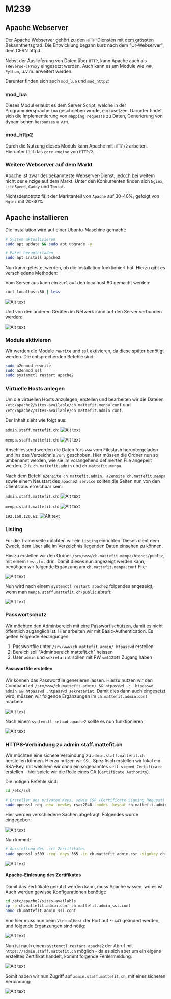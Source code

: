 # M239

## Apache Webserver

Der Apache Webserver gehört zu den `HTTP`-Diensten mit dem grössten Bekanntheitsgrad. Die Entwicklung begann kurz nach dem "Ur-Webserver", dem CERN httpd.

Nebst der Auslieferung von Daten über `HTTP`, kann Apache auch als `(Reverse-)Proxy` eingesetzt werden. Auch kann es um Module wie `PHP`, `Python`, u.v.m. erweitert werden.

Darunter finden sich auch `mod_lua` und `mod_http2`:

### mod_lua

Dieses Modul erlaubt es dem Server Script, welche in der Programmiersprache `Lua` geschrieben wurde, einzusetzen. Darunter findet sich die Implementierung von `mapping requests` zu Daten, Generierung von dynamischen `Responses` u.v.m.

### mod_http2

Durch die Nutzung dieses Moduls kann Apache mit `HTTP/2` arbeiten. Hierunter fällt das `core engine` von `HTTP/2`.

### Weitere Webserver auf dem Markt

Apache ist zwar der bekannteste Webserver-Dienst, jedoch bei weitem nicht der einzige auf dem Markt. Unter den Konkurrenten finden sich `Nginx`, `LiteSpeed`, `Caddy` und `Tomcat`. <br>

Nichtsdestotrotz fällt der Marktanteil von `Apache` auf 30-40%, gefolgt von `Nginx` mit 20-30%

## Apache installieren

Die Installation wird auf einer Ubuntu-Maschine gemacht:

```bash
# System aktualisieren
sudo apt update && sudo apt upgrade -y

# Paket herunterladen
sudo apt install apache2
```

Nun kann getestet werden, ob die Installation funktioniert hat. Hierzu gibt es verschiedene Methoden:

Vom Server aus kann ein `curl` auf den localhost:80 gemacht werden:

```bash
curl localhost:80 | less
```

![Alt text](image-1.png)

Und von den anderen Geräten im Netwerk kann auf den Server verbunden werden:

![Alt text](image-2.png)


### Module aktivieren

Wir werden die Module `rewrite` und `ssl` aktivieren, da diese später benötigt werden. Die entsprechenden Befehle sind:

```bash
sudo a2enmod rewrite
sudo a2enmod ssl
sudo systemctl restart apache2
```

### Virtuelle Hosts anlegen

Um die virtuellen Hosts anzulegen, erstellen und bearbeiten wir die Dateien `/etc/apache2/sites-available/ch.mattefit.menpa.conf` und `/etc/apache2/sites-available/ch.mattefit.admin.conf`.

Der Inhalt sieht wie folgt aus:

`admin.staff.mattefit.ch`:
![Alt text](image-5.png)

`menpa.staff.mattefit.ch`:
![Alt text](image-6.png)

Anschliessend werden die Daten fürs `www` vom Filestash heruntergeladen und ins das Verzeichnis `/srv` geschoben. Hier müssen die Ordner nun so umbenannt werden, wie sie im vorangehend definierten File angepeilt werden. D.h. `ch.mattefit.admin` und `ch.mattefit.menpa`.

Nach dem Befehl `a2ensite ch.mattefit.admin; a2ensite ch.mattefit.menpa` sowie einem Neustart des `apache2 service` sollten die Seiten nun von den Clients aus erreichbar sein:

`admin.staff.mattefit.ch`:
![Alt text](image-7.png)

`menpa.staff.mattefit.ch`:
![Alt text](image-8.png)

`192.168.120.61`:
![Alt text](image-9.png)

### Listing

Für die Trainerseite möchten wir ein `Listing` einrichten. Dieses dient dem Zweck, dem User alle im Verzeichnis liegenden Daten einsehen zu können.

Hierzu erstellen wir den Ordner `/srv/www/ch.mattefit.menpa/htdocs/public`, mit einem `test.txt` drin. Damit dieses nun angezeigt werden kann, benötigen wir folgende Ergänzung am `ch.mattefit.menpa.conf` File:

![Alt text](image-12.png)

Nun wird nach einem `systemctl restart apache2` folgendes angezeigt, wenn man `menpa.staff.mattefit.ch/public` abruft:

![Alt text](image-13.png)


### Passwortschutz

Wir möchten den Adminbereich mit eine Passwort schützen, damit es nicht öffentlich zugänglich ist. Hier arbeiten wir mit Basic-Authentication. Es gelten Folgende Bedingungen:

1. Passwortfile unter `/srv/www/ch.mattefit.admin/.htpasswd` erstellen
2. Bereich soll "Adminbereich mattefit.ch" heissen
3. User `admin` und `sekretariat` sollen mit PW `sml12345` Zugang haben

#### Passwortfile erstellen

Wir können das Passwortfile generieren lassen. Hierzu nutzen wir den Command `cd /srv/www/ch.mattefit.admin/ && htpasswd -c .htpasswd admin && htpasswd .htpasswd sekretariat`. Damit dies dann auch eingesetzt wird, müssen wir folgende Ergänzungen im `ch.mattefit.admin.conf` machen:

![Alt text](image-10.png)

Nach einem `systemctl reload apache2` sollte es nun funktionieren:

![Alt text](image-11.png)

### HTTPS-Verbindung zu admin.staff.mattefit.ch

Wir möchten eine sichere Verbindung zu ``admin.staff.mattefit.ch`` herstellen können. Hierzu nutzen wir `SSL`.
Spezifisch erstellen wir lokal ein RSA-Key, mit welchem wir dann ein sogenanntes `self-signed Certificate` erstellen - hier spiele wir die Rolle eines CA (`Certificate Authority`).

Die nötigen Befehle sind:

```bash
cd /etc/ssl

# Erstellen des privaten Keys, sowie CSR (Certificate Signing Request)
sudo openssl req -new -newkey rsa:2048 -nodes -keyout ch.mattefit.admin.key -out ch.mattefit.admin.csr -sha256
```

Hier werden verschiedene Sachen abgefragt. Folgendes wurde eingegeben:

![Alt text](image-14.png)

Nun kommt:

```bash
# Ausstellung des .crt Zertifikates
sudo openssl x509 -req -days 365 -in ch.mattefit.admin.csr -signkey ch.mattefit.admin.key -out ch.mattefit.admin.crt -sha256
```
![Alt text](image-15.png)

#### Apache-Einlesung des Zertifikates

Damit das Zertifikate genutzt werden kann, muss Apache wissen, wo es ist. Auch werden gewisse Konfigurationen benötigt:

```bash
cd /etc/apache2/sites-available
cp -p ch.mattefit.admin.conf ch.mattefit.admin_ssl.conf
nano ch.mattefit.admin_ssl.conf
```

Von hier muss nun beim `VirtualHost` der Port auf `*:443` geändert werden, und folgende Ergänzungen sind nötig:

![Alt text](image-16.png)

Nun ist nach einem `systemctl restart apache2` der Abruf mit `https://admin.staff.mattefit.ch` möglich - da es sich aber um ein eigens erstelltes Zertifikat handelt, kommt folgende Fehlermeldung:

![Alt text](image-17.png)

Somit haben wir nun Zugriff auf `admin.staff.mattefit.ch`, mit einer sicheren Verbindung:

![Alt text](image-18.png)
